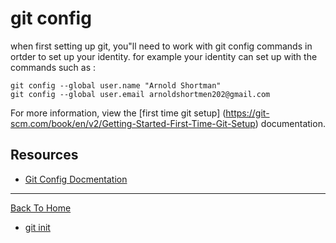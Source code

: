 # git config 
when first setting up git, you"ll need to work with git config commands in ortder to set up your identity. 
for example your identity can set up with the commands such as :

```
git config --global user.name "Arnold Shortman"
git config --global user.email arnoldshortmen202@gmail.com
```
For more information, view the [first time git setup] (https://git-scm.com/book/en/v2/Getting-Started-First-Time-Git-Setup) documentation.

## Resources
- [Git Config Docmentation](https://git-scm.com/docs/git-config) 

---
[Back To Home](../README.md)

- [git init](./Commands/Init.md)
